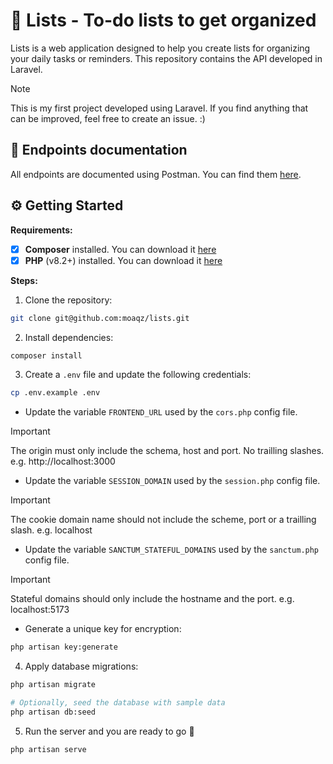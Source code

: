 # 📝 **Lists - To-do lists to get organized**

Lists is a web application designed to help you create lists for organizing your daily tasks or reminders. This repository contains the API developed in Laravel.

> [!Note]
> This is my first project developed using Laravel. If you find anything that can be improved, feel free to create an issue. :)

## 📓 Endpoints documentation

All endpoints are documented using Postman. You can find them [here](https://www.postman.com/moaqz/workspace/public/collection/33971626-f310a71b-23b6-44da-aa21-6733778c7856).

## ⚙️ Getting Started

**Requirements:**

- [x] **Composer** installed. You can download it [here](https://getcomposer.org/download/)
- [x] **PHP** (v8.2+) installed. You can download it [here](https://www.php.net/downloads.php)

**Steps:**

1. Clone the repository:

```bash
git clone git@github.com:moaqz/lists.git
```

2. Install dependencies:

```bash
composer install
```

3. Create a `.env` file and update the following credentials:

```bash
cp .env.example .env
```

-  Update the variable `FRONTEND_URL` used by the `cors.php` config file.

> [!IMPORTANT]
> The origin must only include the schema, host and port. No trailling slashes.
> e.g. http://localhost:3000

- Update the variable `SESSION_DOMAIN` used by the `session.php` config file.

> [!IMPORTANT]
> The cookie domain name should not include the scheme, port or a trailling slash.
> e.g. localhost

- Update the variable `SANCTUM_STATEFUL_DOMAINS` used by the `sanctum.php` config file.

> [!IMPORTANT]
> Stateful domains should only include the hostname and the port.
> e.g. localhost:5173

- Generate a unique key for encryption:

```bash
php artisan key:generate
```

4. Apply database migrations:

```bash
php artisan migrate

# Optionally, seed the database with sample data
php artisan db:seed
```

5. Run the server and you are ready to go 🚀

```bash
php artisan serve
```
